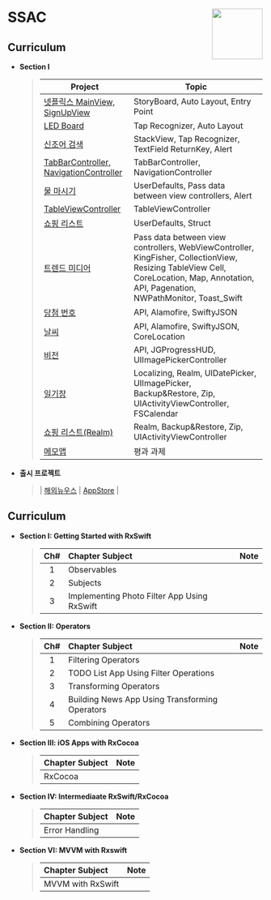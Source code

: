 # SSAC <img src = "https://user-images.githubusercontent.com/93528918/145744691-32ae73ac-94de-429c-b5d5-5267ddd75bac.jpeg" width = 100  align = right> 

## Curriculum

* **Section I**

  > | Project | Topic |
  > | ------ | ------ |
  > | [넷플릭스 MainView, SignUpView](https://github.com/camosss/SSAC/tree/main/ssacMovie) | StoryBoard, Auto Layout, Entry Point |
  > | [LED Board](https://github.com/camosss/SSAC/tree/main/ssacLEDBoard) | Tap Recognizer, Auto Layout |
  > | [신조어 검색](https://github.com/camosss/SSAC/tree/main/ssacNewlyWord) | StackView, Tap Recognizer, TextField ReturnKey, Alert |
  > | [TabBarController, NavigationController](https://github.com/camosss/SSAC/tree/main/ssacTabBar-Navigation) | TabBarController, NavigationController |
  > | [물 마시기](https://github.com/camosss/SSAC/tree/main/ssacDrinkingWater) | UserDefaults, Pass data between view controllers, Alert |
  > | [TableViewController](https://github.com/camosss/SSAC/tree/main/ssacTableView) | TableViewController |
  > | [쇼핑 리스트](https://github.com/camosss/SSAC/tree/main/ssacShoppingList) | UserDefaults, Struct |
  > | [트렌드 미디어](https://github.com/camosss/SSAC/tree/main/ssacTrendMedia) | Pass data between view controllers, WebViewController, KingFisher, CollectionView, Resizing TableView Cell, CoreLocation, Map, Annotation, API, Pagenation, NWPathMonitor, Toast_Swift |
  > | [당첨 번호](https://github.com/camosss/SSAC/tree/main/ssacLottery) | API, Alamofire, SwiftyJSON |
  > | [날씨](https://github.com/camosss/SSAC/tree/main/ssacWeather) | API, Alamofire, SwiftyJSON, CoreLocation |
  > | [비전](https://github.com/camosss/SSAC/tree/main/ssacVision) | API, JGProgressHUD, UIImagePickerController |
  > | [일기장](https://github.com/camosss/SSAC/tree/main/ssacDiary) | Localizing, Realm, UIDatePicker, UIImagePicker, Backup&Restore, Zip, UIActivityViewController, FSCalendar |
  > | [쇼핑 리스트(Realm)](https://github.com/camosss/SSAC/tree/main/ssacShoppingList_Realm) | Realm, Backup&Restore, Zip, UIActivityViewController |
  > | [메모앱](https://github.com/camosss/SSAC/tree/main/ssacMemo) | 평과 과제 |

* **출시 프로젝트**
  > | [해외뉴우스](https://github.com/camosss/Overseas-News) | [AppStore](https://apps.apple.com/kr/app/%ED%95%B4%EC%99%B8%EB%89%B4%EC%9A%B0%EC%8A%A4/id1596846397) |



## Curriculum

* **Section I: Getting Started with RxSwift**
  > | Ch# | Chapter Subject | Note |
  > |:---:| :--- | :--- |
  > |1| Observables|  |
  > |2| Subjects |  |
  > |3| Implementing Photo Filter App Using RxSwift |  |

* **Section II: Operators**
  > | Ch# | Chapter Subject | Note |
  > |:---:| :--- | :--- |
  > |1| Filtering Operators |  |
  > |2| TODO List App Using Filter Operations |  |
  > |3| Transforming Operators |  |
  > |4| Building News App Using Transforming Operators |  |
  > |5| Combining Operators |  |


* **Section III: iOS Apps with RxCocoa**
  > | Chapter Subject | Note |
  > | :--- | :--- |
  > | RxCocoa |  |


* **Section IV: Intermediaate RxSwift/RxCocoa**
  > | Chapter Subject | Note |
  > | :--- | :--- |
  > | Error Handling |  |


* **Section VI: MVVM with Rxswift**
  > | Chapter Subject | Note |
  > | :--- | :--- |
  > | MVVM with RxSwift |  |


